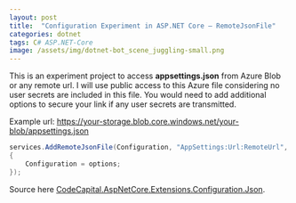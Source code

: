 ```yaml
---
layout: post
title:  "Configuration Experiment in ASP.NET Core – RemoteJsonFile"
categories: dotnet
tags: C# ASP.NET-Core
image: /assets/img/dotnet-bot_scene_juggling-small.png
---
```

This is an experiment project to access **appsettings.json** from Azure Blob or any remote url. I will use public access to this Azure file considering no user secrets are included in this file. You would need to add additional options to secure your link if any user secrets are transmitted.

Example url: https://your-storage.blob.core.windows.net/your-blob/appsettings.json

```csharp
services.AddRemoteJsonFile(Configuration, "AppSettings:Url:RemoteUrl", options =>
{
    Configuration = options;
});
```

Source here [CodeCapital.AspNetCore.Extensions.Configuration.Json](https://github.com/codecapital/CodeCapital.AspNetCore/tree/net5.0/src/CodeCapital.AspNetCore.Extensions.Configuration.Json).